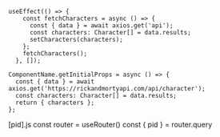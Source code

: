 ```
useEffect(() => {
    const fetchCharacters = async () => {
      const { data } = await axios.get('api');
      const characters: Character[] = data.results;
      setCharacters(characters);
    };
    fetchCharacters();
  }, []);
  ```


```
ComponentName.getInitialProps = async () => {
  const { data } = await axios.get('https://rickandmortyapi.com/api/character');
  const characters: Character[] = data.results;
  return { characters };
};
```


[pid].js
const router = useRouter()
const { pid } = router.query